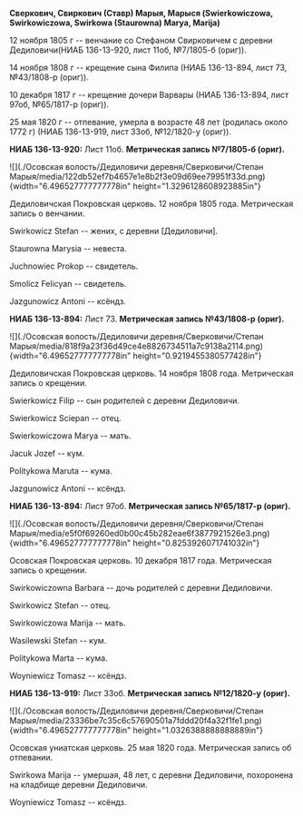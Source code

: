 **Сверкович, Свиркович (Ставр) Марыя, Марыся (Swierkowiczowa,
Swirkowiczowa, Swirkowa (Staurowna) Marya, Marija)**

12 ноября 1805 г -- венчание со Стефаном Свирковичем с деревни
Дедиловичи(НИАБ 136-13-920, лист 11об, №7/1805-б (ориг)).

14 ноября 1808 г -- крещение сына Филипа (НИАБ 136-13-894, лист 73,
№43/1808-р (ориг)).

10 декабря 1817 г -- крещение дочери Варвары (НИАБ 136-13-894, лист
97об, №65/1817-р (ориг)).

25 мая 1820 г -- отпевание, умерла в возрасте 48 лет (родилась около
1772 г) (НИАБ 136-13-919, лист 33об, №12/1820-у (ориг)).

**НИАБ 136-13-920:** Лист 11об. **Метрическая запись №7/1805-б (ориг).**

![](./Осовская волость/Дедиловичи деревня/Сверковичи/Степан Марыя/media/122db52ef7b4657e1e8b2f3e09d69ee79951f33d.png){width="6.496527777777778in"
height="1.3296128608923885in"}

Дедиловичская Покровская церковь. 12 ноября 1805 года. Метрическая
запись о венчании.

Swirkowicz Stefan -- жених, с деревни \[Дедиловичи\].

Staurowna Marysia -- невеста.

Juchnowiec Prokop -- свидетель.

Smolicz Felicyan -- свидетель.

Jazgunowicz Antoni -- ксёндз.

**НИАБ 136-13-894:** Лист 73. **Метрическая запись №43/1808-р (ориг).**

![](./Осовская волость/Дедиловичи деревня/Сверковичи/Степан Марыя/media/818f9a23f36d49ce4e8826734511a7c9138a2114.png){width="6.496527777777778in"
height="0.9219455380577428in"}

Дедиловичская Покровская церковь. 14 ноября 1808 года. Метрическая
запись о крещении.

Swierkowicz Filip -- сын родителей с деревни Дедиловичи.

Swierkowicz Sciepan -- отец.

Swierkowiczowa Marya -- мать.

Jacuk Jozef -- кум.

Politykowa Maruta -- кума.

Jazgunowicz Antoni -- ксёндз.

**НИАБ 136-13-894:** Лист 97об. **Метрическая запись №65/1817-р
(ориг).**

![](./Осовская волость/Дедиловичи деревня/Сверковичи/Степан Марыя/media/e5f0f69260ed0b00c45b282eae6f3877921526e3.png){width="6.496527777777778in"
height="0.8253926071741032in"}

Осовская Покровская церковь. 10 декабря 1817 года. Метрическая запись о
крещении.

Swirkowiczowna Barbara -- дочь родителей с деревни Дедиловичи.

Swirkowicz Stefan -- отец.

Swirkowiczowa Marija -- мать.

Wasilewski Stefan -- кум.

Politykowa Marta -- кума.

Woyniewicz Tomasz -- ксёндз.

**НИАБ 136-13-919:** Лист 33об. **Метрическая запись №12/1820-у
(ориг).**

![](./Осовская волость/Дедиловичи деревня/Сверковичи/Степан Марыя/media/23336be7c35c6c57690501a7fddd20f4a32f1fe1.png){width="6.496527777777778in"
height="1.0326388888888889in"}

Осовская униатская церковь. 25 мая 1820 года. Метрическая запись об
отпевании.

Swirkowa Marija -- умершая, 48 лет, с деревни Дедиловичи, похоронена на
кладбище деревни Дедиловичи.

Woyniewicz Tomasz -- ксёндз.
